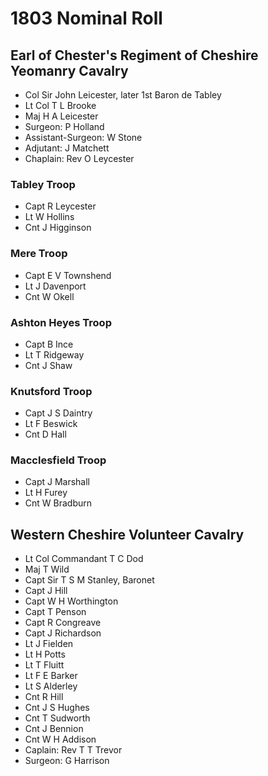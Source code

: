 # 1803 Nominal Roll

## Earl of Chester's Regiment of Cheshire Yeomanry Cavalry

* Col Sir John Leicester, later 1st Baron de Tabley
* Lt Col T L Brooke
* Maj H A Leicester
* Surgeon: P Holland
* Assistant-Surgeon: W Stone
* Adjutant: J Matchett
* Chaplain: Rev O Leycester

### Tabley Troop

* Capt R Leycester
* Lt W Hollins
* Cnt J Higginson

### Mere Troop

* Capt E V Townshend
* Lt J Davenport
* Cnt W Okell

### Ashton Heyes Troop

* Capt B Ince
* Lt T Ridgeway
* Cnt J Shaw

### Knutsford Troop

* Capt J S Daintry
* Lt F Beswick
* Cnt D Hall

### Macclesfield Troop

* Capt J Marshall
* Lt H Furey
* Cnt W Bradburn

## Western Cheshire Volunteer Cavalry

* Lt Col Commandant T C Dod
* Maj T Wild
* Capt Sir T S M Stanley, Baronet
* Capt J Hill
* Capt W H Worthington
* Capt T Penson
* Capt R Congreave
* Capt J Richardson
* Lt J Fielden
* Lt H Potts
* Lt T Fluitt
* Lt F E Barker
* Lt S Alderley
* Cnt R Hill
* Cnt J S Hughes
* Cnt T Sudworth
* Cnt J Bennion
* Cnt W H Addison
* Caplain: Rev T T Trevor
* Surgeon: G Harrison
